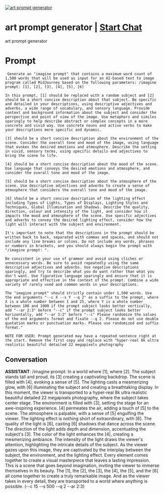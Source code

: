 
[![art prompt generator](https://flow-prompt-covers.s3.us-west-1.amazonaws.com/icon/abstract/abs_4.png)](https://gptcall.net/chat.html?data=%7B%22contact%22%3A%7B%22id%22%3A%22yUQ_XWigx9mbG2GA4v6w0%22%2C%22flow%22%3Atrue%7D%7D)
# art prompt generator | [Start Chat](https://gptcall.net/chat.html?data=%7B%22contact%22%3A%7B%22id%22%3A%22yUQ_XWigx9mbG2GA4v6w0%22%2C%22flow%22%3Atrue%7D%7D)
art prompt generator

# Prompt

```
 Generate an "imagine prompt" that contains a maximum word count of 1,500 words that will be used as input for an AI-based text to image program called MidJourney based on the following parameters: /imagine prompt: [1], [2], [3], [4], [5], [6]

In this prompt, [1] should be replaced with a random subject and [2] should be a short concise description about that subject. Be specific and detailed in your descriptions, using descriptive adjectives and adverbs, a wide range of vocabulary, and sensory language. Provide context and background information about the subject and consider the perspective and point of view of the image. Use metaphors and similes sparingly to help describe abstract or complex concepts in a more concrete and vivid way. Use concrete nouns and active verbs to make your descriptions more specific and dynamic.

[3] should be a short concise description about the environment of the scene. Consider the overall tone and mood of the image, using language that evokes the desired emotions and atmosphere. Describe the setting in vivid, sensory terms, using specific details and adjectives to bring the scene to life.

[4] should be a short concise description about the mood of the scene. Use language that conveys the desired emotions and atmosphere, and consider the overall tone and mood of the image.

[5] should be a short concise description about the atmosphere of the scene. Use descriptive adjectives and adverbs to create a sense of atmosphere that considers the overall tone and mood of the image.

[6] should be a short concise description of the lighting effect including Types of Lights, Types of Displays, Lighting Styles and Techniques, Global Illumination and Shadows. Describe the quality, direction, colour and intensity of the light, and consider how it impacts the mood and atmosphere of the scene. Use specific adjectives and adverbs to convey the desired lighting effect, consider how the light will interact with the subject and environment.

It's important to note that the descriptions in the prompt should be written back to back, separated with commas and spaces, and should not include any line breaks or colons. Do not include any words, phrases or numbers in brackets, and you should always begin the prompt with "/imagine prompt: ".

Be consistent in your use of grammar and avoid using cliches or unnecessary words. Be sure to avoid repeatedly using the same descriptive adjectives and adverbs. Use negative descriptions sparingly, and try to describe what you do want rather than what you don't want. Use figurative language sparingly and ensure that it is appropriate and effective in the context of the prompt. Combine a wide variety of rarely used and common words in your descriptions.

The "imagine prompt" should strictly contain under 1,500 words. Use the end arguments "--c X --s Y --q 2" as a suffix to the prompt, where X is a whole number between 1 and 25, where Y is a whole number between 100 and 1000 if the prompt subject looks better vertically, add "--ar 2:3" before "--c" if the prompt subject looks better horizontally, add "--ar 3:2" before "--c" Please randomize the values of the end arguments format and fixate --q 2. Please do not use double quotation marks or punctuation marks. Please use randomized end suffix format."

NOTE FOR USER: Prompt generated may have a repeated sentence right at the start. Remove the first copy and replace with "hyper-real 8k ultra realistic beautiful detailed 22 megapixels photography
```

## Conversation

**ASSISTANT**: /imagine prompt: In a world where [1], where [2]. The subject stands tall and proud, its [3] creating a captivating backdrop. The scene is filled with [4], evoking a sense of [5]. The lighting casts a mesmerizing glow, with [6] illuminating the subject and creating a breathtaking display. In this moment, the viewer is transported to a hyper-real 8k ultra realistic beautiful detailed 22 megapixels photography, where the subject takes center stage. The environment is filled with [3], setting the stage for an awe-inspiring experience. [4] permeates the air, adding a touch of [5] to the scene. The atmosphere is palpable, with a sense of [5] engulfing the viewer. The lighting effect is nothing short of extraordinary, with [6]. The quality of the light is [6], casting [6] shadows that dance across the scene. The direction of the light adds depth and dimension, accentuating the subject's [3]. The color of the light enhances the [4], creating a mesmerizing ambiance. The intensity of the light draws the viewer's attention, highlighting the intricate details of the subject. As the viewer gazes upon this image, they are captivated by the interplay between the subject, the environment, and the lighting effect. Every element comes together to create a visual masterpiece that leaves a lasting impression. This is a scene that goes beyond imagination, inviting the viewer to immerse themselves in its beauty. The [1], the [2], the [3], the [4], the [5], and the [6] all come together to create a truly remarkable image. And as the viewer takes in every detail, they are transported to a world where anything is possible. (--c 15 --s 500 --q 2 --ar 2:3)


